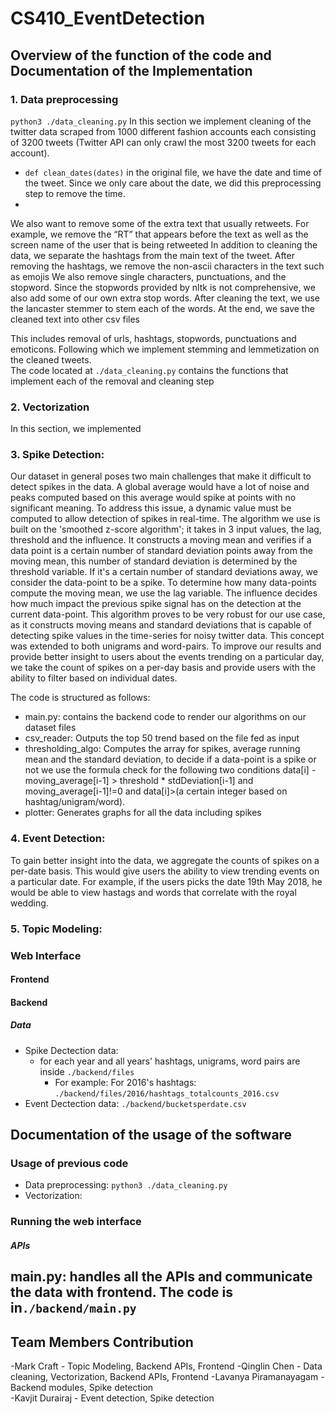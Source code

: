 # CS410_EventDetection
## Overview of the function of the code and Documentation of the Implementation
### 1. Data preprocessing 
```python3 ./data_cleaning.py```
In this section we implement cleaning of the twitter data scraped from 1000 different fashion accounts each consisting of 3200 tweets (Twitter API can only crawl the most 3200 tweets for each account). 
- ```def clean_dates(dates)``` in the original file, we have the date and time of the tweet. Since we only care about the date, we did this preprocessing step to remove the time.
- 
We also want to remove some of the extra text that usually   retweets.  For example, we remove the “RT” that appears before the text as well as the screen name of the user that is being retweeted
In addition to cleaning the data, we separate the hashtags from the main text of the tweet.
After removing the hashtags, we remove the non-ascii characters in the text such as emojis
We also remove single characters, punctuations, and the stopword.  Since the stopwords provided by nltk is not comprehensive, we also add some of our own extra stop words.
After cleaning the text, we use the lancaster stemmer to stem each of the words.
At the end, we save the cleaned text into other csv files


This includes removal of urls, hashtags, stopwords, punctuations and emoticons. Following which we implement stemming and lemmetization on the cleaned tweets.   
The code located at ```./data_cleaning.py``` contains the functions that implement each of the removal and cleaning step 


### 2. Vectorization
In this section, we implemented 

<!-- ## The first step of data preparation
### data_cleaning.py: 
####> remove urls, hashtags, stopwords, punctuation. 
####> lemmetize and stem each word
###  -->

### 3. Spike Detection:
Our dataset in general poses two main challenges that make it difficult to detect spikes in the data. A global average would have a lot of noise and peaks computed based on this average would spike at points with no significant meaning. To address this issue, a dynamic value must be computed to allow detection of spikes in real-time. The algorithm we use is built on the 'smoothed z-score algorithm'; it takes in 3 input values, the lag, threshold and the influence. It constructs a moving mean and verifies if a data point is a certain number of standard deviation points away from the moving mean, this number of standard deviation is determined by the threshold variable. If it's a certain number of standard deviations away, we consider the data-point to be a spike. To determine how many data-points compute the moving mean, we use the lag variable. The influence decides how much impact the previous spike signal has on the detection at the current data-point. This algorithm proves to be very robust for our use case, as it constructs moving means and standard deviations that is capable of detecting spike values in the time-series for noisy twitter data. 
This concept was extended to both unigrams and word-pairs. To improve our results and provide better insight to users about the events trending on a particular day, we take the count of spikes on a per-day basis and provide users with the ability to filter based on individual dates. 

The code is structured as follows: 
- main.py: contains the backend code to render our algorithms on our dataset files
- csv_reader: Outputs the top 50 trend based on the file fed as input 
- thresholding_algo: Computes the array for spikes, average running mean and the standard deviation, to decide if a data-point is a spike or not we use the formula check for the following two conditions data[i] - moving_average[i-1] > threshold * stdDeviation[i-1] and moving_average[i-1]!=0 and data[i]>(a certain integer based on hashtag/unigram/word). 
- plotter: Generates graphs for all the data including spikes


### 4. Event Detection:  
To gain better insight into the data, we aggregate the counts of spikes on a per-date basis. This would give users the ability to view trending events on a particular date. For example, if the users picks the date 19th May 2018, he would be able to view hastags and words that correlate with the royal wedding.  



### 5. Topic Modeling: 

### Web Interface

#### Frontend


#### Backend

##### Data
- Spike Dectection data:
  - for each year and all years' hashtags, unigrams, word pairs are inside
    ```./backend/files```
    - For example: For 2016's hashtags:
      ```./backend/files/2016/hashtags_totalcounts_2016.csv```
- Event Dectection data:
  ```./backend/bucketsperdate.csv``` 

##  Documentation of the usage of the software

### Usage of previous code
- Data preprocessing: ```python3 ./data_cleaning.py```
- Vectorization:  

### Running the web interface


##### APIs
main.py: handles all the APIs and communicate the data with frontend. The code is in```./backend/main.py```
- 



## Team Members Contribution
-Mark Craft -  Topic Modeling,  Backend APIs, Frontend
-Qinglin Chen -  Data cleaning, Vectorization, Backend APIs, Frontend
-Lavanya Piramanayagam - Backend modules, Spike detection  
-Kavjit Durairaj - Event detection, Spike detection  
